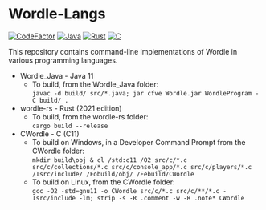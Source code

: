 # Wordle-Langs

[![CodeFactor](https://www.codefactor.io/repository/github/the-mighty-mo/wordle-langs/badge)](https://www.codefactor.io/repository/github/the-mighty-mo/wordle-langs)
[![Java](https://github.com/the-mighty-mo/Wordle-Langs/actions/workflows/java.yml/badge.svg)](https://github.com/the-mighty-mo/Wordle-Langs/actions/workflows/java.yml)
[![Rust](https://github.com/the-mighty-mo/Wordle-Langs/actions/workflows/rust.yml/badge.svg)](https://github.com/the-mighty-mo/Wordle-Langs/actions/workflows/rust.yml)
[![C](https://github.com/the-mighty-mo/Wordle-Langs/actions/workflows/c.yml/badge.svg)](https://github.com/the-mighty-mo/Wordle-Langs/actions/workflows/c.yml)

This repository contains command-line implementations of Wordle in various programming languages.

- Wordle_Java - Java 11
  - To build, from the Wordle_Java folder:  
    `javac -d build/ src/*.java; jar cfve Wordle.jar WordleProgram -C build/ .`
- wordle-rs - Rust (2021 edition)
  - To build, from the wordle-rs folder:  
    `cargo build --release`
- CWordle - C (C11)
  - To build on Windows, in a Developer Command Prompt from the CWordle folder:  
    `mkdir build\obj & cl /std:c11 /O2 src/c/*.c src/c/collections/*.c src/c/console_app/*.c src/c/players/*.c /Isrc/include/ /Fobuild/obj/ /Febuild/CWordle`
  - To build on Linux, from the CWordle folder:  
    `gcc -O2 -std=gnu11 -o CWordle src/c/*.c src/c/**/*.c -Isrc/include -lm; strip -s -R .comment -w -R .note* CWordle`
